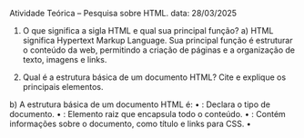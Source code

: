 Atividade Teórica – Pesquisa sobre HTML. data: 28/03/2025

1) O que significa a sigla HTML e qual sua principal função?
a) HTML significa Hypertext Markup Language. Sua principal função é estruturar o conteúdo da web, permitindo a criação de páginas e a organização de texto, imagens e links.

2) Qual é a estrutura básica de um documento HTML? Cite e explique os principais elementos.

b) A estrutura básica de um documento HTML é:
•	<!DOCTYPE html>: Declara o tipo de documento.
•	<html>: Elemento raiz que encapsula todo o conteúdo.
•	<head>: Contém informações sobre o documento, como título e links para CSS.
•	<title>: Define o título da página, exibido na aba do navegador.
•	<body>: Contém o conteúdo visível da página, como textos e imagens.

3) O que são tags e atributos no HTML? Dê exemplos.  

c) Tags são os elementos que definem a estrutura e o formato do conteúdo, geralmente vêm em pares, com uma tag de abertura e uma de fechamento.
Exemplos incluem: "p (parágrafo) e h1/" (título principal). Atributos são informações adicionais que modificam as tags. 
Por exemplo, "<a href="https://www.exemplo.com">link</a>" usa o atributo href para definir o destino do link."
Tag: "<p> (define um parágrafo)"
